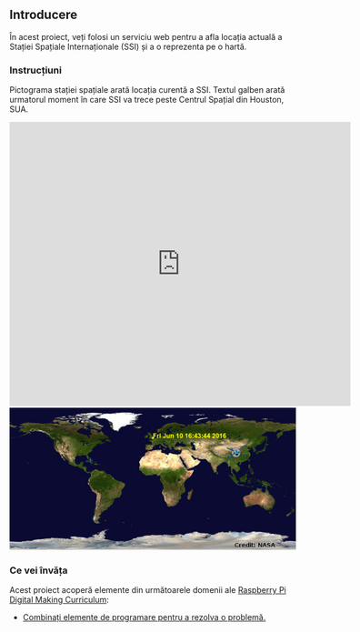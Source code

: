 ## Introducere

În acest proiect, veți folosi un serviciu web pentru a afla locația actuală a Stației Spațiale Internaționale (SSI) și a o reprezenta pe o hartă.

### Instrucțiuni

Pictograma stației spațiale arată locația curentă a SSI. Textul galben arată urmatorul moment în care SSI va trece peste Centrul Spațial din Houston, SUA.

<div class="trinket">
  <iframe src="https://trinket.io/embed/python/a0ba9cea61?outputOnly=true&start=result" width="600" height="500" frameborder="0" marginwidth="0" marginheight="0" allowfullscreen>
  </iframe>
  <img src="images/iss-final.png">
</div>

### Ce vei învăța

Acest proiect acoperă elemente din următoarele domenii ale [Raspberry Pi Digital Making Curriculum](http://rpf.io/curriculum):

+ [Combinați elemente de programare pentru a rezolva o problemă.](https://www.raspberrypi.org/curriculum/programming/builder)
